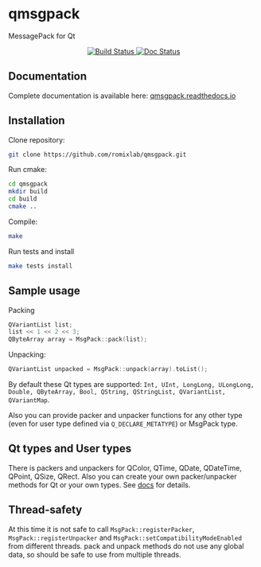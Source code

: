 qmsgpack
========
MessagePack for Qt

<p align="center">
    <a href="https://travis-ci.org/romixlab/qmsgpack">
        <img src="https://travis-ci.org/romixlab/qmsgpack.svg?branch=master"
             alt="Build Status">
    </a>
    <a href="http://qmsgpack.readthedocs.io/en/latest/">
        <img src="https://readthedocs.org/projects/qmsgpack/badge/?version=latest"
             alt="Doc Status">
    </a>
</p>



Documentation
-------------
Complete documentation is available here: [qmsgpack.readthedocs.io](http://qmsgpack.readthedocs.io/en/latest/)

Installation
------------
Clone repository:
~~~bash
git clone https://github.com/romixlab/qmsgpack.git
~~~

Run cmake:
~~~bash
cd qmsgpack
mkdir build
cd build
cmake ..
~~~

Compile:
~~~bash
make
~~~

Run tests and install
~~~bash
make tests install
~~~

Sample usage
------------
Packing
~~~cpp
QVariantList list;
list << 1 << 2 << 3;
QByteArray array = MsgPack::pack(list);
~~~

Unpacking:
~~~cpp
QVariantList unpacked = MsgPack::unpack(array).toList();
~~~

By default these Qt types are supported: `Int, UInt, LongLong, ULongLong, Double, QByteArray, Bool, QString, QStringList, QVariantList, QVariantMap`.

Also you can provide packer and unpacker functions for any other type (even for user type defined via `Q_DECLARE_METATYPE`) or MsgPack type.

Qt types and User types
-----------------------
There is packers and unpackers for QColor, QTime, QDate, QDateTime, QPoint, QSize, QRect. Also you can create your own packer/unpacker methods for Qt or your own types. See [docs](http://msgpack.marsworks.ru/) for details.

Thread-safety
-------------
At this time it is not safe to call `MsgPack::registerPacker`, `MsgPack::registerUnpacker` and `MsgPack::setCompatibilityModeEnabled` from different threads.
pack and unpack methods do not use any global data, so should be safe to use from multiple threads.
